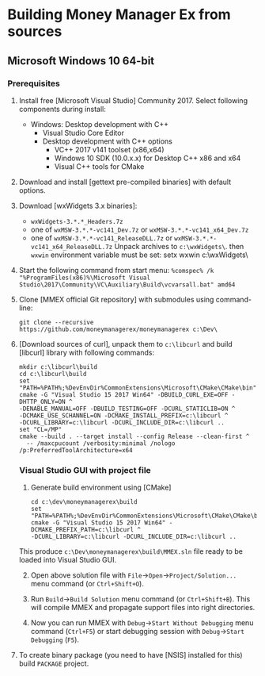 Building Money Manager Ex from sources
======================================

Microsoft Windows 10 64-bit
-----------------

### Prerequisites

1. Install free [Microsoft Visual Studio] Community 2017. Select following
   components during install:
   * Windows: Desktop development with C++
     * Visual Studio Core Editor
     * Desktop development with C++ options
       * VC++ 2017 v141 toolset (x86,x64)
       * Windows 10 SDK (10.0.x.x) for Desktop C++ x86 and x64
       * Visual C++ tools for CMake

2. Download and install [gettext pre-compiled binaries] with default options.
3. Download [wxWidgets 3.x binaries]:
   - `wxWidgets-3.*.*_Headers.7z`
   - one of `wxMSW-3.*.*-vc141_Dev.7z` or `wxMSW-3.*.*-vc141_x64_Dev.7z`
   - one of `wxMSW-3.*.*-vc141_ReleaseDLL.7z`
     or `wxMSW-3.*.*-vc141_x64_ReleaseDLL.7z`
 Unpack archives to `c:\wxWidgets\`.
 then `wxwin` environment variable must be set:
 setx wxwin c:\wxWidgets\
 
4. Start the following command from start menu:
       ```%comspec% /k "%ProgramFiles(x86)%\Microsoft Visual Studio\2017\Community\VC\Auxiliary\Build\vcvarsall.bat" amd64```
       
5. Clone [MMEX official Git repository] with submodules using command-line:

       git clone --recursive https://github.com/moneymanagerex/moneymanagerex c:\Dev\
6. [Download sources of curl], unpack them to `c:\libcurl` and build [libcurl]
   library with following commands:
   
       mkdir c:\libcurl\build
       cd c:\libcurl\build
       set "PATH=%PATH%;%DevEnvDir%CommonExtensions\Microsoft\CMake\CMake\bin"
       cmake -G "Visual Studio 15 2017 Win64" -DBUILD_CURL_EXE=OFF -DHTTP_ONLY=ON ^
       -DENABLE_MANUAL=OFF -DBUILD_TESTING=OFF -DCURL_STATICLIB=ON ^
       -DCMAKE_USE_SCHANNEL=ON -DCMAKE_INSTALL_PREFIX=c:\libcurl ^
       -DCURL_LIBRARY=c:\libcurl -DCURL_INCLUDE_DIR=c:\libcurl ..
       set "CL=/MP"
       cmake --build . --target install --config Release --clean-first ^
         -- /maxcpucount /verbosity:minimal /nologo /p:PreferredToolArchitecture=x64
         
    ### Visual Studio GUI with project file
    
    1. Generate build environment using [CMake]

       ```mkdir c:\dev\moneymanagerex\build
       cd c:\dev\moneymanagerex\build
       set "PATH=%PATH%;%DevEnvDir%CommonExtensions\Microsoft\CMake\CMake\bin"
       cmake -G "Visual Studio 15 2017 Win64" -DCMAKE_PREFIX_PATH=c:\libcurl ^
       -DCURL_LIBRARY=c:\libcurl -DCURL_INCLUDE_DIR=c:\libcurl ..
       
     This produce `c:\Dev\moneymanagerex\build\MMEX.sln` file ready to be loaded into Visual Studio GUI.
   
   2. Open above solution file with `File`->`Open`->`Project/Solution...` menu
   command (or `Ctrl+Shift+O`).
   
   3. Run `Build`->`Build Solution` menu command (or `Ctrl+Shift+B`). This will
   compile MMEX and propagate support files into right directories.
   
   4. Now you can run MMEX with `Debug`->`Start Without Debugging` menu command
   (`Ctrl+F5`) or start debugging session with `Debug`->`Start Debugging`
   (`F5`).

5. To create binary package (you need to have [NSIS] installed for this) build
   `PACKAGE` project.
